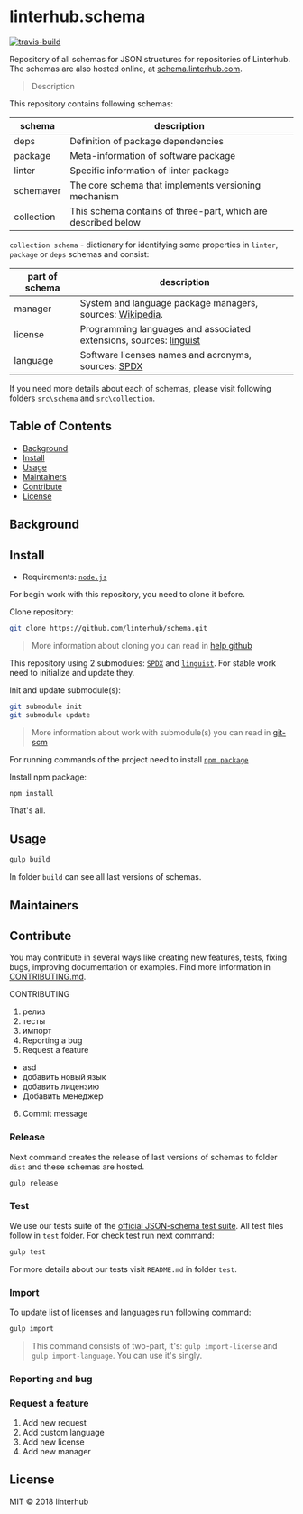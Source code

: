 # linterhub.schema

[![travis-build](https://travis-ci.org/linterhub/schema.svg?branch=master)](https://github.com/linterhub/schema)

Repository of all schemas for JSON structures for repositories of Linterhub. The schemas are also hosted online, at [schema.linterhub.com](https:\\schema.linterhub.com).

> Description

This repository contains following schemas:

| schema     | description |
| -          |  -   |
| deps       | Definition of package dependencies |
| package    | Meta-information of software package |
| linter     | Specific information of linter package |
| schemaver  | The core schema that implements versioning mechanism |
| collection | This schema contains of three-part, which are described below |

`collection schema` - dictionary for identifying some properties in `linter`, `package` or `deps` schemas and consist:

| part of schema | description |
| -          |  -   |
| manager    | System and language package managers, sources: [Wikipedia](https://en.wikipedia.org/wiki/List_of_software_package_management_systems). |
| license    | Programming languages and associated extensions, sources: [linguist](https://github.com/github/linguist) |
| language   | Software licenses names and acronyms, sources: [SPDX](https://spdx.org/licenses/) |

If you need more details about each of schemas, please visit following folders [`src\schema`](./src/schema/) and [`src\collection`](./src/collection/).

## Table of Contents

- [Background](#background)
- [Install](#install)
- [Usage](#usage)
- [Maintainers](#maintainers)
- [Contribute](#contribute)
- [License](#license)

## Background

## Install

- Requirements: [`node.js`](https://nodejs.org/en/download/)

For begin work with this repository, you need to clone it before.

Clone repository:

```bash
git clone https://github.com/linterhub/schema.git
```

> More information about cloning you can read in [help github](https://help.github.com/articles/cloning-a-repository/)

This repository using 2 submodules: [`SPDX`](https://spdx.org/licenses/) and [`linguist`](https://github.com/github/linguist). For stable work need to initialize and update they.

Init and update submodule(s):

```bash
git submodule init
git submodule update
```

> More information about work with submodule(s) you can read in [git-scm](https://git-scm.com/book/en/v2/Git-Tools-Submodules)

For running commands of the project need to install [`npm package`](https://www.npmjs.com)

Install npm package:

```bash
npm install
```

That's all.

## Usage

```bash
gulp build
```

In folder `build` can see all last versions of schemas.

## Maintainers

## Contribute

You may contribute in several ways like creating new features, tests, fixing bugs, improving documentation or examples. Find more information in [CONTRIBUTING.md](./CONTRIBUTING.md).

CONTRIBUTING

1. релиз
2. тесты
3. импорт
4. Reporting a bug
5. Request a feature

- asd
- добавить новый язык
- добавить лицензию
- Добавить менеджер

6. Commit message

### Release

Next command creates the release of last versions of schemas to folder `dist` and these schemas are hosted.

```bash
gulp release
```

### Test

We use our tests suite of the [official JSON-schema test suite](https://github.com/json-schema-org/JSON-Schema-Test-Suite). All test files follow in `test` folder. For check test run next command:

```bash
gulp test
```

For more details about our tests visit `README.md` in folder `test`.

### Import

To update list of licenses and languages run following command:  

```bash
gulp import
```

> This command consists of two-part, it's: `gulp import-license` and `gulp import-language`. You can use it's singly.

### Reporting and bug


### Request a feature

1. Add new request
2. Add custom language
3. Add new license
4. Add new manager

## License

MIT © 2018 linterhub
